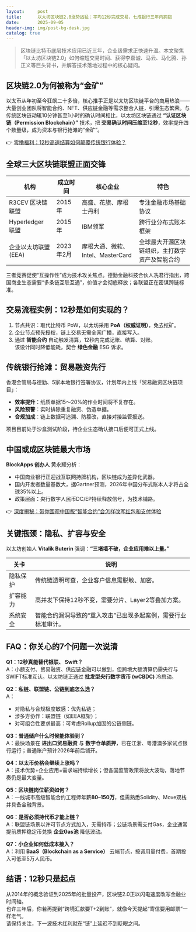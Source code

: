 ```yaml
---
layout:     post
title:      以太坊区块链2.0涨势凶猛：平均12秒完成交易，七成银行三年内拥抱
date:       2025-09-05
header-img: img/post-bg-desk.jpg
catalog: true
---
```


> 区块链比特币底层技术应用已近三年，企业级需求正快速升温。本文聚焦「以太坊区块链2.0」如何缩短交易时间、获得李嘉诚、马云、马化腾、孙正义等巨头背书，并解答技术落地过程中的核心疑问。

## 区块链2.0为何被称为“金矿”
以太币从年初至今狂飙二十多倍，核心推手正是以太坊区块链平台的商用热浪——大量创业团队将智能合约、NFT、供应链金融等需求整合入链，引爆生态繁荣。与传统区块链动辄10分钟甚至1小时的确认时间相比，以太坊区块链通过 **“认证区块链（Permission Blockchain）”** 技术，把 **交易确认时间压缩至12秒**，效率提升四个数量级，成为资本与银行抢滩的“金矿”。

👉 [零撸福利：12秒高速结算如何颠覆传统银行体验？](https://okxdog.com/)

## 全球三大区块链联盟正面交锋
| 机构 | 成立时间 | 核心企业 | 特色 |  
|---|---|---|---|  
| R3CEV 区块链联盟 | 2015年 | 高盛、花旗、摩根士丹利 | 专注金融市场基础协议 |  
| Hyperledger 联盟 | 2015年 | IBM领军 | 跨行业分布式账本框架 |  
| 企业以太坊联盟 (EEA) | 2023年2月 | 摩根大通、微软、Intel、MasterCard | 全球最大开源区块链组织，主打数字资产及智能合约 |  

三者竞赛促使“互操作性”成为技术攻关焦点。德勤金融科技合伙人冼君行指出，跨国商业生态需要“多条链互联互通”，价值才会彻底释放；各联盟正在密谋跨链标准。

## 交易流程实例：12秒是如何实现的？
1. 节点共识：取代比特币 PoW，以太坊采用 **PoA（权威证明）**，免去挖矿。  
2. 企业节点预先授权，链上交易无需全网广播，直接写入。  
3. 通过 **智能合约** 自动触发清算，12秒内完成记账、结算、对账。  
该设计同时降低能耗，契合 **绿色金融** ESG 诉求。

## 传统银行抢滩：贸易融资先行
香港金管局与德勤、5家本地银行签署协议，计划年内上线「贸易融资区块链项目」：

- **效率提升**：纸质单据15～20%的作业时间将不复存在。  
- **风险预警**：实时排除重复融资、伪造单据。  
- **合规加成**：链上数据可追溯、防篡改，直接对接监管报送。

项目目前处于沙盒测试阶段，待企业生态确认接口后便可正式上线。

## 中国或成区块链最大市场
**BlockApps 创办人** 黄永耀分析：  
- 中国商业银行正迎战互联网持牌机构，区块链成为差异化武器。  
- 国内开发者数量基数大，据Gartner预测，2026年中国分布式账本人才将占全球35%以上。  
- 政策层面：央行数字人民币DC/EP持续释放信号，为技术铺路。

👉 [深度揭秘：带你围观中国版“智能合约”会怎样改写红包和支付体验](https://okxdog.com/)

## 关键瓶颈：隐私、扩容与安全
以太坊创始人 **Vitalik Buterin** 强调：**“三堵墙不破，企业应用难以上量。”**

| 关卡 | 说明 |
|---|---|
| 隐私保护 | 传统链透明可查，企业客户信息需脱敏、加密。 |
| 扩容能力 | 高并发下保持12秒不变，需要分片、Layer2等叠加方案。 |
| 系统安全 | 智能合约漏洞导致的“重入攻击”已出现多起案例，需要行业标准审计。 |

## FAQ：你关心的7个问题一次说清

**Q1：12秒真能替代银联、 Swift？**  
A：小额支付、贸易融资、供应链金融可以做到，但跨境大额清算仍需央行与SWIFT标准互认。以太坊链正通过 **批发型央行数字货币 (wCBDC)** 冷启动。

**Q2：私链、联盟链、公链到底怎么选？**  
A：  
- 对隐私与合规极度敏感：优先私链；  
- 涉多方协作：联盟链（如EEA框架）；  
- 对可组合性要求最高：可考虑Rollup加固的公链侧链。

**Q3：普通储户什么时候能体验到？**  
A：最快场景在 **进出口贸易融资** 与 **数字仓单质押**，已在江浙、粤港澳多家试点银行运行；普通账户预计2026年前后铺开。

**Q4：以太币价格会继续上涨吗？**  
A：技术优势+企业应用=需求端持续增长；但各国监管政策将放大波动，落地节奏仍是最大变量。

**Q5：区块链岗位薪资如何？**  
A：一线城市高级智能合约工程师年薪**80–150万**，但需熟悉Solidity、Move双栈并具备金融背景。

**Q6：是否必须持代币才能上链？**  
A：联盟链场景以许可节点方式加入，无需持币；公链场景需支付Gas，企业通常提前质押稳定币兑换 **企业Gas池** 降低波动。

**Q7：小企业如何低成本接入？**  
A：利用 **BaaS（Blockchain as a Service）** 云端节点，按调用量付费，首期投入可低至5万人民币。

## 结语：12秒只是起点
从2014年的概念验证到2025年的批量投产，区块链2.0正以闪电速度改写金融业时间轴。  
也许三年后，你若再提到“跨境汇款要T+2到账”，就像今天提起“寄信要用邮票”一样老气。  
请保持关注，下一波技术红利就在“链”上延迟不到眨眼之间。